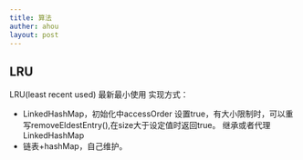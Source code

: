 ```yaml
---
title: 算法
auther: ahou
layout: post
---
```


## LRU
LRU(least recent used) 最新最小使用
实现方式：
- LinkedHashMap，初始化中accessOrder 设置true，有大小限制时，可以重写removeEldestEntry(),在size大于设定值时返回true。
继承或者代理LinkedHashMap
- 链表+hashMap，自己维护。